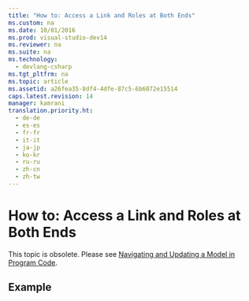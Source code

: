 ```yaml
---
title: "How to: Access a Link and Roles at Both Ends"
ms.custom: na
ms.date: 10/01/2016
ms.prod: visual-studio-dev14
ms.reviewer: na
ms.suite: na
ms.technology: 
  - devlang-csharp
ms.tgt_pltfrm: na
ms.topic: article
ms.assetid: a26fea35-8df4-4dfe-87c5-6b6072e15514
caps.latest.revision: 14
manager: kamrani
translation.priority.ht: 
  - de-de
  - es-es
  - fr-fr
  - it-it
  - ja-jp
  - ko-kr
  - ru-ru
  - zh-cn
  - zh-tw
---
```

# How to: Access a Link and Roles at Both Ends
This topic is obsolete. Please see [Navigating and Updating a Model in Program Code](../VS_IDE/Navigating-and-Updating-a-Model-in-Program-Code.md).  
  
## Example